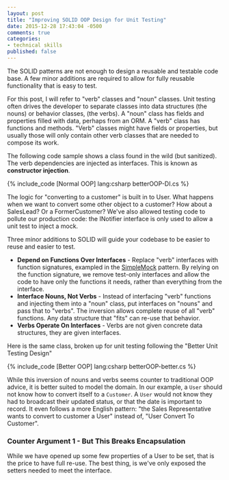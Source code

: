 ```yaml
---
layout: post
title: "Improving SOLID OOP Design for Unit Testing"
date: 2015-12-28 17:43:04 -0500
comments: true
categories: 
- technical skills
published: false
---
```


The SOLID patterns are not enough to design a reusable and testable code base. A
few minor additions are required to allow for fully reusable functionality that
is easy to test.

For this post, I will refer to "verb" classes and "noun" classes. Unit testing
often drives the developer to separate classes into data structures (the nouns)
or behavior classes, (the verbs). A "noun" class has fields and properties
filled with data, perhaps from an ORM. A "verb" class has functions and methods.
"Verb" classes might have fields or properties, but usually those will only
contain other verb classes that are needed to compose its work.

The following code sample shows a class found in the wild (but sanitized). The
verb dependencies are injected as interfaces. This is known as **constructor
injection**.

{% include_code [Normal OOP] lang:csharp betterOOP-DI.cs %}

The logic for "converting to a customer" is built in to User. What happens when
we want to convert some other object to a customer? How about a SalesLead? Or a
FormerCustomer? We've also allowed testing code to pollute our production code:
the INotifier interface is only used to allow a unit test to inject a mock.

Three minor additions to SOLID will guide your codebase to be easier to reuse
and easier to test.

* **Depend on Functions Over Interfaces** - Replace "verb" interfaces with
  function signatures, exampled in the
  [SimpleMock](http://deliberate-software.com/simplemock-unit-test-mocking/)
  pattern. By relying on the function signature, we remove test-only interfaces
  and allow the code to have only the functions it needs, rather than everything
  from the interface.
* **Interface Nouns, Not Verbs** - Instead of interfacing "verb" functions and
  injecting them into a "noun" class, put interfaces on "nouns" and pass that to
  "verbs". The inversion allows complete reuse of all "verb" functions. Any data
  structure that "fits" can re-use that behavior.
* **Verbs Operate On Interfaces** - Verbs are not given concrete data
  structures, they are given interfaces.

Here is the same class, broken up for unit testing following the "Better Unit
Testing Design"

{% include_code [Better OOP] lang:csharp betterOOP-better.cs %}

While this inversion of nouns and verbs seems counter to traditional OOP advice,
it is better suited to model the domain. In our example, a ```User``` should not
know how to convert itself to a ```Customer```. A ```User``` would not know they
had to broadcast their updated status, or that the date is important to record.
It even follows a more English pattern: "the Sales Representative wants to
convert to customer a User" instead of, "User Convert To Customer".

### Counter Argument 1 - But This Breaks Encapsulation

While we have opened up some few properties of a User to be set, that is the
price to have full re-use. The best thing, is we've only exposed the setters
needed to meet the interface.
